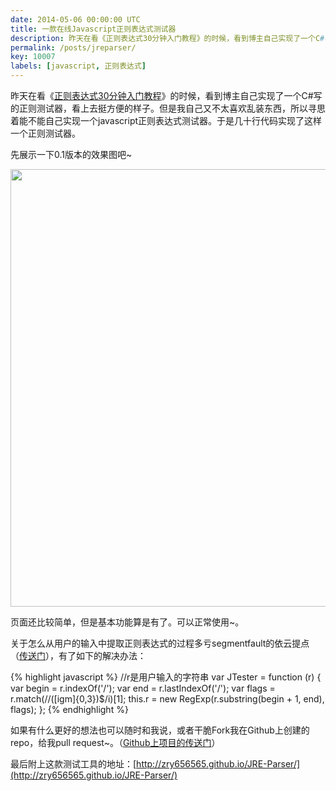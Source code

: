 ```yaml
---
date: 2014-05-06 00:00:00 UTC
title: 一款在线Javascript正则表达式测试器
description: 昨天在看《正则表达式30分钟入门教程》的时候，看到博主自己实现了一个C#写的正则测试器，看上去挺方便的样子。但是我自己又不太喜欢乱装东西，所以寻思着能不能自己实现一个javascript正则表达式测试器。于是几十行代码实现了这样一个正则测试器。
permalink: /posts/jreparser/
key: 10007
labels: [javascript, 正则表达式]
---
```


昨天在看《[正则表达式30分钟入门教程](http://deerchao.net/tutorials/regex/regex.htm)》的时候，看到博主自己实现了一个C#写的正则测试器，看上去挺方便的样子。但是我自己又不太喜欢乱装东西，所以寻思着能不能自己实现一个javascript正则表达式测试器。于是几十行代码实现了这样一个正则测试器。

先展示一下0.1版本的效果图吧~

<img src="{{ site.static_url }}/jre-parser.png" width="700">

页面还比较简单，但是基本功能算是有了。可以正常使用~。

关于怎么从用户的输入中提取正则表达式的过程多亏segmentfault的依云提点（[传送门](http://segmentfault.com/q/1010000000494735)），有了如下的解决办法：

{% highlight javascript %}
//r是用户输入的字符串
var JTester = function (r) {
    var begin = r.indexOf('/');
    var end = r.lastIndexOf('/');
    var flags = r.match(/\/([igm]{0,3})$/i)[1];
    this.r = new RegExp(r.substring(begin + 1, end), flags);
};
{% endhighlight %}

如果有什么更好的想法也可以随时和我说，或者干脆Fork我在Github上创建的repo，给我pull request~。（[Github上项目的传送门](https://github.com/zry656565/JRE-Parser)）

最后附上这款测试工具的地址：[http://zry656565.github.io/JRE-Parser/](http://zry656565.github.io/JRE-Parser/)